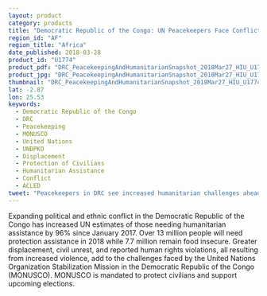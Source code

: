 ```yaml
---
layout: product
category: products
title: "Democratic Republic of the Congo: UN Peacekeepers Face Conflict-Driven Humanitarian Crisis"
region_id: "AF"
region_title: "Africa"
date_published: 2018-03-28
product_id: "U1774"
product_pdf: "DRC_PeacekeepingAndHumanitarianSnapshot_2018Mar27_HIU_U1774.pdf"
product_jpg: "DRC_PeacekeepingAndHumanitarianSnapshot_2018Mar27_HIU_U1774.jpg"
thumbnail: "DRC_PeacekeepingAndHumanitarianSnapshot_2018Mar27_HIU_U1774_thumb.jpg"
lat: -2.87
lon: 25.53
keywords:
  - Democratic Republic of the Congo
  - DRC
  - Peacekeeping
  - MONUSCO
  - United Nations
  - UNDPKO
  - Displacement
  - Protection of Civilians
  - Humanitarian Assistance
  - Conflict
  - ACLED
tweet: "Peacekeepers in DRC see increased humanitarian challenges ahead of mandate renewal"
---
```

Expanding political and ethnic conflict in the Democratic Republic of the Congo has increased UN estimates of those needing humanitarian assistance by 96% since January 2017. Over 13 million people will need protection assistance in 2018 while 7.7 million remain food insecure. Greater displacement, civil unrest, and reported human rights violations, all
resulting from increased violence, add to the challenges faced by the United Nations Organization Stabilization Mission in the Democratic Republic of the Congo (MONUSCO). MONUSCO is mandated to protect civilians and support upcoming elections.
